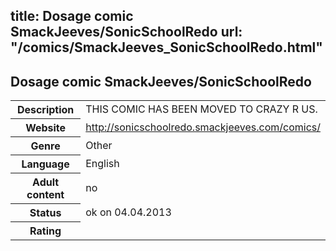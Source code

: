 title: Dosage comic SmackJeeves/SonicSchoolRedo
url: "/comics/SmackJeeves_SonicSchoolRedo.html"
---
Dosage comic SmackJeeves/SonicSchoolRedo
-----------------------------------------

<table class="comicinfo">
<tr>
<th>Description</th><td>THIS COMIC HAS BEEN MOVED TO CRAZY R US.</td>
</tr>
<tr>
<th>Website</th><td><a href="http://sonicschoolredo.smackjeeves.com/comics/">http://sonicschoolredo.smackjeeves.com/comics/</a></td>
</tr>
<tr>
<th>Genre</th><td>Other</td>
</tr>
<tr>
<th>Language</th><td>English</td>
</tr>
<tr>
<th>Adult content</th><td>no</td>
</tr>
<tr>
<th>Status</th><td>ok on 04.04.2013</td>
</tr>
<tr>
<th>Rating</th><td><div class="g-plusone" data-size="standard" data-annotation="bubble"
 data-href="http://sonicschoolredo.smackjeeves.com/comics/"></div></td>
</tr>
</table>
<script type="text/javascript">
  (function() {
    var po = document.createElement('script'); po.type = 'text/javascript'; po.async = true;
    po.src = 'https://apis.google.com/js/plusone.js';
    var s = document.getElementsByTagName('script')[0]; s.parentNode.insertBefore(po, s);
  })();
</script>
